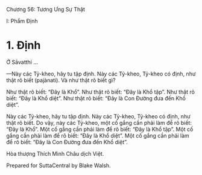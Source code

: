  

Chương 56: Tương Ưng Sự Thật

I: Phẩm Ðịnh

# 1\. Ðịnh

Ở Sāvatthi …

—Này các Tỷ-kheo, hãy tu tập định. Này các Tỷ-kheo, Tỷ-kheo có định, như thật rõ biết (pajànati). Và như thật rõ biết gì?

Như thật rõ biết: “Ðây là Khổ”. Như thật rõ biết: “Ðây là Khổ tập”. Như thật rõ biết: “Ðây là Khổ diệt”. Như thật rõ biết: “Ðây là Con Ðường đưa đến Khổ diệt”.

Này các Tỷ-kheo, hãy tu tập định. Này các Tỷ-kheo, Tỷ-kheo có định, như thật rõ biết. Do vậy, này các Tỷ-kheo, một cố gắng cần phải làm để rõ biết: “Ðây là Khổ”. Một cố gắng cần phải làm để rõ biết: “Ðây là Khổ tập”. Một cố gắng cần phải làm để rõ biết: “Ðây là Khổ diệt”. Một cố gắng cần phải làm để rõ biết: “Ðây là Con Ðường đưa đến Khổ diệt”.

Hòa thượng Thích Minh Châu dịch Việt.

Prepared for SuttaCentral by Blake Walsh.